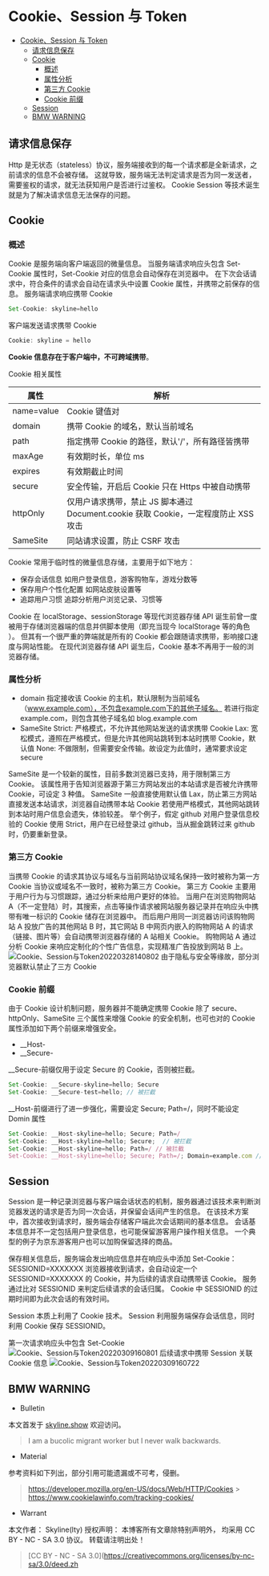# Cookie、Session 与 Token

<!-- @import "[TOC]" {cmd="toc" depthFrom=1 depthTo=6 orderedList=false} -->

<!-- code_chunk_output -->

- [Cookie、Session 与 Token](#cookiesession-与-token)
  - [请求信息保存](#请求信息保存)
  - [Cookie](#cookie)
    - [概述](#概述)
    - [属性分析](#属性分析)
    - [第三方 Cookie](#第三方-cookie)
    - [Cookie 前缀](#cookie-前缀)
  - [Session](#session)
  - [BMW WARNING](#bmw-warning)


<!-- /code_chunk_output -->

## 请求信息保存

Http 是无状态（stateless）协议，服务端接收到的每一个请求都是全新请求，之前请求的信息不会被存储。
这就导致，服务端无法判定请求是否为同一发送者，需要鉴权的请求，就无法获知用户是否进行过鉴权。
Cookie Session 等技术诞生就是为了解决请求信息无法保存的问题。

## Cookie

### 概述

Cookie 是服务端向客户端返回的微量信息。
当服务端请求响应头包含 Set-Cookie 属性时，Set-Cookie 对应的信息会自动保存在浏览器中。
在下次会话请求中，符合条件的请求会自动在请求头中设置 Cookie 属性，并携带之前保存的信息。
服务端请求响应携带 Cookie

```js
Set-Cookie: skyline=hello
```

客户端发送请求携带 Cookie

```js
Cookie: skyline = hello
```

**Cookie 信息存在于客户端中，不可跨域携带**。

Cookie 相关属性

| 属性       | 解析                                                                                |
| ---------- | ----------------------------------------------------------------------------------- |
| name=value | Cookie 键值对                                                                       |
| domain     | 携带 Cookie 的域名，默认当前域名                                                    |
| path       | 指定携带 Cookie 的路径，默认'/'，所有路径皆携带                                     |
| maxAge     | 有效期时长，单位 ms                                                                 |
| expires    | 有效期截止时间                                                                      |
| secure     | 安全传输，开启后 Cookie 只在 Https 中被自动携带                                     |
| httpOnly   | 仅用户请求携带，禁止 JS 脚本通过 Document.cookie 获取 Cookie，一定程度防止 XSS 攻击 |
| SameSite   | 同站请求设置，防止 CSRF 攻击                                                        |

Cookie 常用于临时性的微量信息存储，主要用于如下地方：

- 保存会话信息
  如用户登录信息，游客购物车，游戏分数等
- 保存用户个性化配置
  如网站皮肤设置等
- 追踪用户习惯
  追踪分析用户浏览记录、习惯等

Cookie 在 localStorage、sessionStorage 等现代浏览器存储 API 诞生前曾一度被用于存储浏览器端的信息并供脚本使用（即充当现今 localStorage 等的角色 ）。
但其有一个很严重的弊端就是所有的 Cookie 都会跟随请求携带，影响接口速度与网站性能。
在现代浏览器存储 API 诞生后，Cookie 基本不再用于一般的浏览器存储。

### 属性分析

- domain
  指定接收该 Cookie 的主机，默认限制为当前域名（www.example.com），不包含example.com下的其他子域名。
  若进行指定 example.com，则包含其他子域名如 blog.example.com
- SameSite
  Strict: 严格模式，不允许其他网站发送的请求携带 Cookie
  Lax: 宽松模式，遵照在严格模式，但是允许其他网站跳转到本站时携带 Cookie，默认值
  None: 不做限制，但需要安全传输。故设定为此值时，通常要求设定 secure

SameSite 是一个较新的属性，目前多数浏览器已支持，用于限制第三方 Cookie。
该属性用于告知浏览器源于第三方网站发出的本站请求是否被允许携带 Cookie，可设定 3 种值。
SameSite 一般直接使用默认值 Lax，防止第三方网站直接发送本站请求，浏览器自动携带本站 Cookie
若使用严格模式，其他网站跳转到本站时用户信息会遗失，体验较差。
举个例子，假定 github 对用户登录信息校验的 Cookie 使用 Strict，用户在已经登录过 github，当从掘金跳转过来 github 时，仍要重新登录。

### 第三方 Cookie

当携带 Cookie 的请求其协议与域名与当前网站协议域名保持一致时被称为第一方 Cookie
当协议或域名不一致时，被称为第三方 Cookie。
第三方 Cookie 主要用于用户行为与习惯跟踪，通过分析来给用户更好的体验。
当用户在浏览购物网站 A（不一定登陆）时，其搜索，点击等操作请求被网站服务器记录并在响应头中携带有唯一标识的 Cookie 储存在浏览器中。
而后用户用同一浏览器访问该购物网站 A 投放广告的其他网站 B 时，其它网站 B 中网页内嵌入的购物网站 A 的请求（链接、图片等）会自动携带浏览器存储的 A 站相关 Cookie。
购物网站 A 通过分析 Cookie 来响应定制化的个性广告信息，实现精准广告投放到网站 B 上。
![Cookie、Session与Token20220328140802](https://raw.githubusercontent.com/skylinety/blog-pics/master/imgs/Cookie%E3%80%81Session%E4%B8%8EToken20220328140802.png)
由于隐私与安全等缘故，部分浏览器默认禁止了三方 Cookie

### Cookie 前缀

由于 Cookie 设计机制问题，服务器并不能确定携带 Cookie
除了 secure、httpOnly、SameSite 三个属性来增强 Cookie 的安全机制，也可也对的 Cookie 属性添加如下两个前缀来增强安全。

- \_\_Host-
- \_\_Secure-

\_\_Secure-前缀仅用于设定 Secure 的 Cookie，否则被拦截。

```js
Set-Cookie: __Secure-skyline=hello; Secure
Set-Cookie: __Secure-test=hello; // 被拦截
```

\_\_Host-前缀进行了进一步强化，需要设定 Secure; Path=/，同时不能设定 Domin 属性

```js
Set-Cookie: __Host-skyline=hello; Secure; Path=/
Set-Cookie: __Host-skyline=hello; Secure;  // 被拦截
Set-Cookie: __Host-skyline=hello; Path=/ // 被拦截
Set-Cookie: __Host-skyline=hello; Secure; Path=/; Domain=example.com // 被拦截
```

## Session

Session 是一种记录浏览器与客户端会话状态的机制，服务器通过该技术来判断浏览器发送的请求是否为同一次会话，并保留会话间产生的信息。
在该技术方案中，首次接收到请求时，服务端会存储客户端此次会话期间的基本信息。
会话基本信息并不一定包括用户登录信息，也可能保留游客用户操作相关信息。
一个典型的例子为京东游客用户也可以加购保留选择的商品。

保存相关信息后，服务端会发出响应信息并在响应头中添加 Set-Cookie：SESSIONID=XXXXXXX
浏览器接收到请求，会自动设定一个 SESSIONID=XXXXXXX 的 Cookie，并为后续的请求自动携带该 Cookie。
服务通过比对 SESSIONID 来判定后续请求的会话归属。
Cookie 中 SESSIONID 的过期时间即为此次会话的有效时间。

Session 本质上利用了 Cookie 技术。
Session 利用服务端保存会话信息，同时利用 Cookie 保存 SESSIONID。

第一次请求响应头中包含 Set-Cookie
![Cookie、Session与Token20220309160801](https://raw.githubusercontent.com/skylinety/blog-pics/master/imgs/Cookie%E3%80%81Session%E4%B8%8EToken20220309160801.png)
后续请求中携带 Session 关联 Cookie 信息
![Cookie、Session与Token20220309160722](https://raw.githubusercontent.com/skylinety/blog-pics/master/imgs/Cookie%E3%80%81Session%E4%B8%8EToken20220309160722.png)

## BMW WARNING

- Bulletin

本文首发于 [skyline.show](http://www.skyline.show)  欢迎访问。

> I am a bucolic migrant worker but I never walk backwards.

- Material

参考资料如下列出，部分引用可能遗漏或不可考，侵删。

> https://developer.mozilla.org/en-US/docs/Web/HTTP/Cookies > https://www.cookielawinfo.com/tracking-cookies/

- Warrant

本文作者： Skyline(lty)
授权声明： 本博客所有文章除特别声明外， 均采用 CC BY - NC - SA 3.0 协议。 转载请注明出处！

> [CC BY - NC - SA 3.0](https://creativecommons.org/licenses/by-nc-sa/3.0/deed.zh
